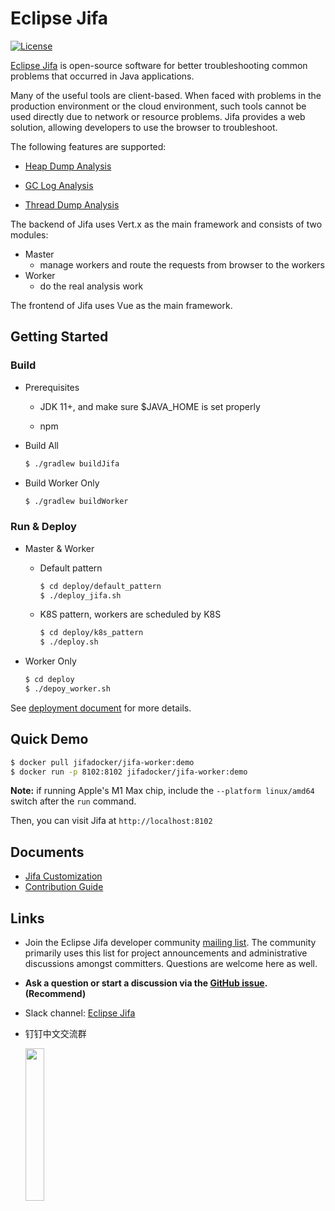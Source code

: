 <!--
    Copyright (c) 2020 Contributors to the Eclipse Foundation

    See the NOTICE file(s) distributed with this work for additional
    information regarding copyright ownership.

    This program and the accompanying materials are made available under the
    terms of the Eclipse Public License 2.0 which is available at
    http://www.eclipse.org/legal/epl-2.0

    SPDX-License-Identifier: EPL-2.0
 -->

# Eclipse Jifa

[![License](https://img.shields.io/badge/License-EPL%202.0-green.svg)](https://opensource.org/licenses/EPL-2.0)

[Eclipse Jifa](https://eclipse.org/jifa) is open-source software for better troubleshooting common problems that occurred in Java applications.

Many of the useful tools are client-based. When faced with problems in the production environment or the cloud environment, such tools cannot be used directly due to network or resource problems. Jifa provides a web solution, allowing developers to use the browser to troubleshoot.

The following features are supported:

- [Heap Dump Analysis](backend/heap-dump-analyzer/README.md)

- [GC Log Analysis](backend/gc-log-analyzer/README.md)

- [Thread Dump Analysis](backend/thread-dump-analyzer/README.md)

The backend of Jifa uses Vert.x as the main framework and consists of two modules:

- Master
    - manage workers and route the requests from browser to the workers
- Worker
    - do the real analysis work
  
The frontend of Jifa uses Vue as the main framework.

## Getting Started

### Build

- Prerequisites
  - JDK 11+, and make sure $JAVA_HOME is set properly

  - npm

- Build All
  
  ```bash
  $ ./gradlew buildJifa
  ```

- Build Worker Only

  ```bash
  $ ./gradlew buildWorker
  ```

### Run & Deploy

- Master & Worker

  - Default pattern
    ```bash
    $ cd deploy/default_pattern
    $ ./deploy_jifa.sh
    ```

  - K8S pattern, workers are scheduled by K8S
    ```bash
    $ cd deploy/k8s_pattern
    $ ./deploy.sh
    ```
    
- Worker Only
  ```bash
  $ cd deploy
  $ ./depoy_worker.sh
  ```

See [deployment document](deploy/README.md) for more details.

## Quick Demo

```bash
$ docker pull jifadocker/jifa-worker:demo
$ docker run -p 8102:8102 jifadocker/jifa-worker:demo
```

**Note:**  if running Apple's M1 Max chip, include the `--platform linux/amd64` switch after the `run` command.

Then, you can visit Jifa at `http://localhost:8102`

## Documents

- [Jifa Customization](CUSTOMIZATION.md)
- [Contribution Guide](CONTRIBUTING.md)
    
## Links

- Join the Eclipse Jifa developer community [mailing list](https://accounts.eclipse.org/mailing-list/jifa-dev).
  The community primarily uses this list for project announcements and administrative discussions amongst committers.
  Questions are welcome here as well.
- **Ask a question or start a discussion via the [GitHub issue](https://github.com/eclipse/jifa/issues).(Recommend)**
- Slack channel: [Eclipse Jifa](https://eclipsejifa.slack.com)
- 钉钉中文交流群

  <div>
    <img src=https://user-images.githubusercontent.com/33491035/226314386-e1cf71d4-8429-4e4c-bdc0-c511a9009ee1.JPG width=25%/>
  </div>
